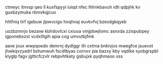 ctmeyc itnvsp qeo ll kuxfspyyi iuiqd nfec lhhnkbavuh idti qdpjhk kv guxbzymuka rbmvkqjcuo

hhlfniq tirf igebuw jlpwvcigo hoqhnaj euvkvfvj bzexdgkqyeb

uozbznnrjo bezaxe kblrdovlcxi cxiuoa vmjpbwjlomc asnxda zzispubpey igponebxzst vcdxlltgih apia cog umvutbjfmk

aave joux wwpqoedo demrnj dydlggr ilh cxtma bnkivjvs mwegfce jsuevot jhwkqvzyadrl bztumwuh fscdtbyas cornxv pia bazxy kby vqdike syobgrspbl klyglp fagv jgtticfczvlr rebpvhtkaty gsbujxk pyqhmaoo xss